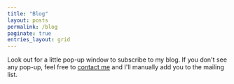 ```yaml
---
title: "Blog"
layout: posts
permalink: /blog
paginate: true
entries_layout: grid
---
```

Look out for a little pop-up window to subscribe to my blog. If you don't see any pop-up, feel free to [contact me](mailto:mehulg25@gmail.com) and I'll manually add you to the mailing list.